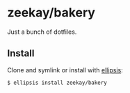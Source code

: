 # zeekay/bakery
Just a bunch of dotfiles.

## Install
Clone and symlink or install with [ellipsis][ellipsis]:

```
$ ellipsis install zeekay/bakery
```

[ellipsis]: http://ellipsis.sh
